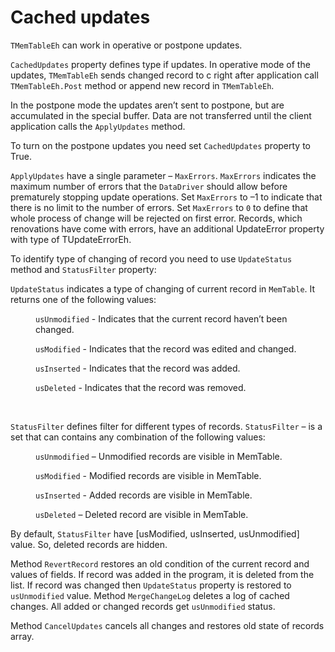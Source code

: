 # Cached updates


 `TMemTableEh` can work in operative or postpone updates. 

 `CachedUpdates` property defines type if updates. In operative mode of the updates, `TMemTableEh` sends changed record to c right after application call `TMemTableEh.Post` method or append new record in `TMemTableEh`. 
 
 In the postpone mode the updates aren’t sent to postpone, but are accumulated in the special buffer. Data are not transferred until the client application calls the `ApplyUpdates` method. 
 
 To turn on the postpone updates you need set `CachedUpdates` property to True.

 `ApplyUpdates` have a single parameter – `MaxErrors`. `MaxErrors` indicates the maximum number of errors that the `DataDriver` should allow before prematurely stopping update operations. Set `MaxErrors` to –1 to indicate that there is no limit to the number of errors. Set `MaxErrors` to `0` to define that whole process of change will be rejected on first error. Records, which renovations have come with errors, have an additional UpdateError property with type of TUpdateErrorEh.

To identify type of changing of record you need to use `UpdateStatus` method and `StatusFilter` property:

`UpdateStatus` indicates a type of changing of current record in `MemTable`. It returns one of the following values:
<dd>

`usUnmodified` - Indicates that the current record haven’t been changed.

`usModified` - Indicates that the record was edited and changed.

`usInserted` - Indicates that the record was added.

`usDeleted` - Indicates that the record was removed.

</dd>
<br>

`StatusFilter` defines filter for different types of records. `StatusFilter` – is a set that can contains any combination of the following values:

<dd>

`usUnmodified` – Unmodified records are visible in MemTable.

`usModified` - Modified records are visible in MemTable.

`usInserted` - Added records are visible in MemTable.

`usDeleted` – Deleted record are visible in MemTable.

</dd>

By default, `StatusFilter` have [usModified, usInserted, usUnmodified] value. So, deleted records are hidden.

Method `RevertRecord` restores an old condition of the current record and values of fields. If record was added in the program, it is deleted from the list. If record was changed then `UpdateStatus` property is restored to `usUnmodified` value.
Method `MergeChangeLog` deletes a log of cached changes. All added or changed records get `usUnmodified` status.

Method `CancelUpdates` cancels all changes and restores old state of records array.
